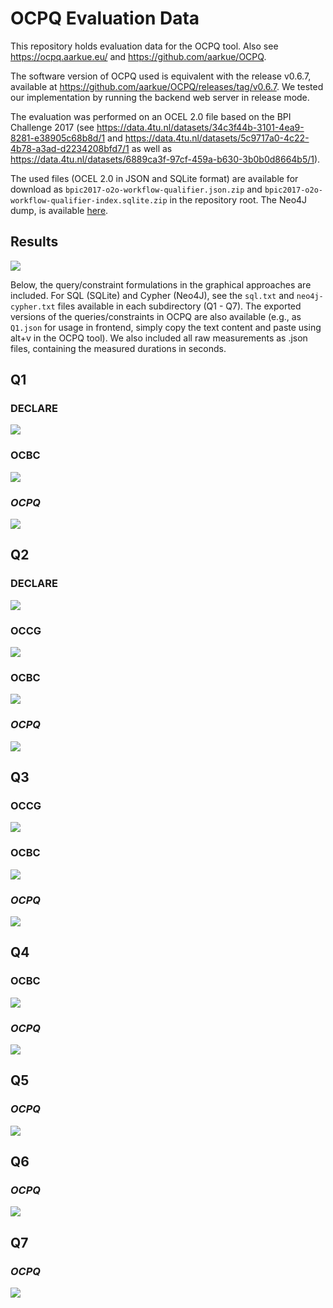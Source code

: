 # OCPQ Evaluation Data

This repository holds evaluation data for the OCPQ tool.
Also see https://ocpq.aarkue.eu/ and https://github.com/aarkue/OCPQ.

The software version of OCPQ used is equivalent with the release v0.6.7, available at https://github.com/aarkue/OCPQ/releases/tag/v0.6.7.
We tested our implementation by running the backend web server in release mode.

The evaluation was performed on an OCEL 2.0 file based on the BPI Challenge 2017 (see https://data.4tu.nl/datasets/34c3f44b-3101-4ea9-8281-e38905c68b8d/1 and https://data.4tu.nl/datasets/5c9717a0-4c22-4b78-a3ad-d2234208bfd7/1 as well as https://data.4tu.nl/datasets/6889ca3f-97cf-459a-b630-3b0b0d8664b5/1).


The used files (OCEL 2.0 in JSON and SQLite format) are available for download as `bpic2017-o2o-workflow-qualifier.json.zip` and `bpic2017-o2o-workflow-qualifier-index.sqlite.zip` in the repository root.
The Neo4J dump, is available [here](https://data.4tu.nl/datasets/5c9717a0-4c22-4b78-a3ad-d2234208bfd7/1).


## Results
![](https://raw.githubusercontent.com/aarkue/ocpq-eval/refs/heads/main/heatmap.svg)



Below, the query/constraint formulations in the graphical approaches are included.
For SQL (SQLite) and Cypher (Neo4J), see the `sql.txt` and `neo4j-cypher.txt` files available in each subdirectory (Q1 - Q7).
The exported versions of the queries/constraints in OCPQ are also available (e.g., as `Q1.json` for usage in frontend, simply copy the text content and paste using alt+v in the OCPQ tool).
We also included all raw measurements as .json files, containing the measured durations in seconds.

## Q1
### DECLARE
![](https://raw.githubusercontent.com/aarkue/ocpq-eval/refs/heads/main/Q1/DECLARE.drawio.svg)

### OCBC
![](https://raw.githubusercontent.com/aarkue/ocpq-eval/refs/heads/main/Q1/OCBC.drawio.svg)

### **_OCPQ_**
![](https://raw.githubusercontent.com/aarkue/ocpq-eval/refs/heads/main/Q1/Q1.png)


## Q2
### DECLARE
![](https://raw.githubusercontent.com/aarkue/ocpq-eval/refs/heads/main/Q2/DECLARE.drawio.svg)

### OCCG
![](https://raw.githubusercontent.com/aarkue/ocpq-eval/refs/heads/main/Q2/OCCG.drawio.svg)

### OCBC
![](https://raw.githubusercontent.com/aarkue/ocpq-eval/refs/heads/main/Q2/OCBC.drawio.svg)

### **_OCPQ_**
![](https://raw.githubusercontent.com/aarkue/ocpq-eval/refs/heads/main/Q2/Q2.png)

## Q3

### OCCG
![](https://raw.githubusercontent.com/aarkue/ocpq-eval/refs/heads/main/Q3/OCCG.drawio.svg)
### OCBC
![](https://raw.githubusercontent.com/aarkue/ocpq-eval/refs/heads/main/Q3/OCBC.drawio.svg)
### **_OCPQ_**
![](https://raw.githubusercontent.com/aarkue/ocpq-eval/refs/heads/main/Q3/Q3.png)

## Q4

### OCBC
![](https://raw.githubusercontent.com/aarkue/ocpq-eval/refs/heads/main/Q4/OCBC.drawio.svg)

### **_OCPQ_**
![](https://raw.githubusercontent.com/aarkue/ocpq-eval/refs/heads/main/Q4/Q4.png)

## Q5
### **_OCPQ_**
![](https://raw.githubusercontent.com/aarkue/ocpq-eval/refs/heads/main/Q5/Q5.png)



## Q6
### **_OCPQ_**
![](https://raw.githubusercontent.com/aarkue/ocpq-eval/refs/heads/main/Q6/Q6.png)



## Q7
### **_OCPQ_**
![](https://raw.githubusercontent.com/aarkue/ocpq-eval/refs/heads/main/Q7/Q7.png)
